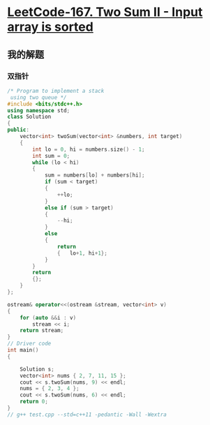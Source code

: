 # [LeetCode-167. Two Sum II - Input array is sorted](https://leetcode.cn/problems/two-sum-ii-input-array-is-sorted/)



## 我的解题



### 双指针

```C++
/* Program to implement a stack
 using two queue */
#include <bits/stdc++.h>
using namespace std;
class Solution
{
public:
	vector<int> twoSum(vector<int> &numbers, int target)
	{
		int lo = 0, hi = numbers.size() - 1;
		int sum = 0;
		while (lo < hi)
		{
			sum = numbers[lo] + numbers[hi];
			if (sum < target)
			{
				++lo;
			}
			else if (sum > target)
			{
				--hi;
			}
			else
			{
				return
				{	lo+1, hi+1};
			}
		}
		return
		{};
	}
};

ostream& operator<<(ostream &stream, vector<int> v)
{
	for (auto &&i : v)
		stream << i;
	return stream;
}
// Driver code
int main()
{

	Solution s;
	vector<int> nums { 2, 7, 11, 15 };
	cout << s.twoSum(nums, 9) << endl;
	nums = { 2, 3, 4 };
	cout << s.twoSum(nums, 6) << endl;
	return 0;
}
// g++ test.cpp --std=c++11 -pedantic -Wall -Wextra


```

